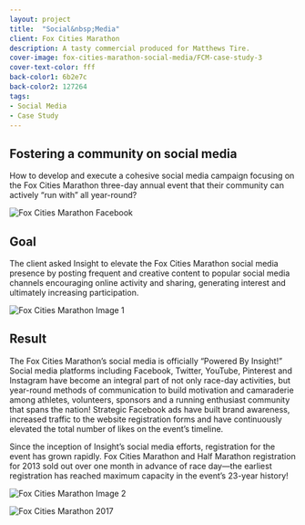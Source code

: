 ```yaml
---
layout: project
title:  "Social&nbsp;Media"
client: Fox Cities Marathon
description: A tasty commercial produced for Matthews Tire.
cover-image: fox-cities-marathon-social-media/FCM-case-study-3
cover-text-color: fff
back-color1: 6b2e7c
back-color2: 127264
tags:
- Social Media
- Case Study
---
```


## Fostering a community on social media

How to develop and execute a cohesive social media campaign focusing on the Fox Cities Marathon three-day annual event that their community can actively “run with” all year-round?

<img data-aos="fade-up" data-aos-delay="200"  src="/img/projects/fox-cities-marathon-social-media/FCM-case-study-3.jpg"
alt="Fox Cities Marathon Facebook"
srcset="
/img/projects/fox-cities-marathon-social-media/FCM-case-study-3-2400.jpg 2400w,
/img/projects/fox-cities-marathon-social-media/FCM-case-study-3-1800.jpg 1800w,
/img/projects/fox-cities-marathon-social-media/FCM-case-study-3-1200.jpg 1200w,
/img/projects/fox-cities-marathon-social-media/FCM-case-study-3-900.jpg 900w,
/img/projects/fox-cities-marathon-social-media/FCM-case-study-3-600.jpg 600w,
/img/projects/fox-cities-marathon-social-media/FCM-case-study-3-400.jpg 400w" />

## Goal

The client asked Insight to elevate the Fox Cities Marathon social media presence by posting frequent and creative content to popular social media channels encouraging online activity and sharing, generating interest and ultimately increasing participation.

<img data-aos="fade-up" data-aos-delay="200"  src="/img/projects/fox-cities-marathon-social-media/FCM-case-study-2.jpg"
alt="Fox Cities Marathon Image 1"
srcset="
/img/projects/fox-cities-marathon-social-media/FCM-case-study-2-2400.jpg 2400w,
/img/projects/fox-cities-marathon-social-media/FCM-case-study-2-1800.jpg 1800w,
/img/projects/fox-cities-marathon-social-media/FCM-case-study-2-1200.jpg 1200w,
/img/projects/fox-cities-marathon-social-media/FCM-case-study-2-900.jpg 900w,
/img/projects/fox-cities-marathon-social-media/FCM-case-study-2-600.jpg 600w,
/img/projects/fox-cities-marathon-social-media/FCM-case-study-2-400.jpg 400w" />

## Result

The Fox Cities Marathon’s social media is officially “Powered By Insight!” Social media platforms including Facebook, Twitter, YouTube, Pinterest and Instagram have become an integral part of not only race-day activities, but year-round methods of communication to build motivation and camaraderie among athletes, volunteers, sponsors and a running enthusiast community that spans the nation! Strategic Facebook ads have built brand awareness, increased traffic to the website registration forms and have continuously elevated the total number of likes on the event’s timeline.

Since the inception of Insight’s social media efforts, registration for the event has grown rapidly. Fox Cities Marathon and Half Marathon registration for 2013 sold out over one month in advance of race day—the earliest registration has reached maximum capacity in the event’s 23-year history!

<img data-aos="fade-up" data-aos-delay="200"  src="/img/projects/fox-cities-marathon-social-media/FCM-case-study-1.jpg"
alt="Fox Cities Marathon Image 2"
srcset="
/img/projects/fox-cities-marathon-social-media/FCM-case-study-1-2400.jpg 2400w,
/img/projects/fox-cities-marathon-social-media/FCM-case-study-1-1800.jpg 1800w,
/img/projects/fox-cities-marathon-social-media/FCM-case-study-1-1200.jpg 1200w,
/img/projects/fox-cities-marathon-social-media/FCM-case-study-1-900.jpg 900w,
/img/projects/fox-cities-marathon-social-media/FCM-case-study-1-600.jpg 600w,
/img/projects/fox-cities-marathon-social-media/FCM-case-study-1-400.jpg 400w" />

<div>
<img data-aos="fade-up" data-aos-delay="200"  src="/img/projects/fox-cities-marathon-social-media/fox-cities-marathon-social-media-2017.jpg"
alt="Fox Cities Marathon 2017"
srcset="
/img/projects/fox-cities-marathon-social-media/fox-cities-marathon-social-media-2017-2400.jpg 2400w,
/img/projects/fox-cities-marathon-social-media/fox-cities-marathon-social-media-2017-1800.jpg 1800w,
/img/projects/fox-cities-marathon-social-media/fox-cities-marathon-social-media-2017-1200.jpg 1200w,
/img/projects/fox-cities-marathon-social-media/fox-cities-marathon-social-media-2017-900.jpg 900w,
/img/projects/fox-cities-marathon-social-media/fox-cities-marathon-social-media-2017-600.jpg 600w,
/img/projects/fox-cities-marathon-social-media/fox-cities-marathon-social-media-2017-400.jpg 400w" />
</div>
